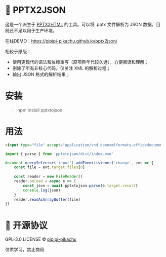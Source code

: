 # 🎨 PPTX2JSON
这是一个派生于 [PPTX2HTML](https://github.com/g21589/PPTX2HTML) 的工具。可以将 .pptx 文件解析为 JSON 数据。目前还不足以用于生产环境。

在线DEMO：https://pipipi-pikachu.github.io/pptx2json/

相较于原版：
- 使用更现代的语法和依赖重写（原项目年代较久远），方便阅读和理解；
- 删除了所有非核心代码，仅关注 XML 的解析过程；
- 输出 JSON 格式的解析结果；

# 安装
> npm install pptxtojson

# 用法
```html
<input type="file" accept="application/vnd.openxmlformats-officedocument.presentationml.presentation"/>
```

```js
import { parse } from 'pptxtojson/dist/index.esm'

document.querySelector('input').addEventListener('change', evt => {
	const file = evt.target.files[0]
	
	const reader = new FileReader()
	reader.onload = async e => {
		const json = await pptxtojson.parse(e.target.result)
		console.log(json)
	}
	reader.readAsArrayBuffer(file)
})
```


# 📄 开源协议
GPL-3.0 LICENSE © [pipipi-pikachu](https://github.com/pipipi-pikachu)

仅供学习，禁止商用